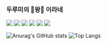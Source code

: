 ### 두루미의 :rocket:왕:rocket: 이라네

<img src="https://img.shields.io/badge/C++-00599C?style=flat&logo=cplusplus&logoColor=FFFFFF"/> <img src="https://img.shields.io/badge/JavaScript-F7DF1E?style=flat&logo=JavaScript&logoColor=FFFFFF"/> <img src="https://img.shields.io/badge/Unreal-0E1128?style=flat&logo=UnrealEngine&logoColor=FFFFFF"/> <img src="https://img.shields.io/badge/Java-green?style=flat&logo=Java&logoColor=FFFFFF"/> <img src="https://img.shields.io/badge/Kotlin-7F52FF?style=flat&logo=Kotlin&logoColor=FFFFFF"/> <img src="https://img.shields.io/badge/Android-3DDC84?style=flat&logo=android&logoColor=FFFFFF"/>


![Anurag's GitHub stats](https://github-readme-stats.vercel.app/api?username=Durumyisking&show_icons=true&theme=radical)
![Top Langs](https://github-readme-stats.vercel.app/api/top-langs/?username=Durumyisking&layout=compact&theme=radical)

<!--
**Durumyisking/Durumyisking** is a ✨ _special_ ✨ repository because its `README.md` (this file) appears on your GitHub profile.




-->
